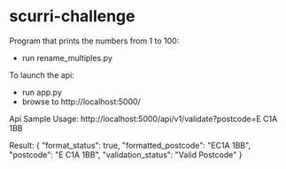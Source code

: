 # scurri-challenge
Program that prints the numbers from 1 to 100:
- run rename_multiples.py

To launch the api: 
- run app.py
- browse to http://localhost:5000/

Api Sample Usage:
http://localhost:5000/api/v1/validate?postcode=E C1A 1BB

Result:
{
  "format_status": true, 
  "formatted_postcode": "EC1A 1BB", 
  "postcode": "E C1A 1BB", 
  "validation_status": "Valid Postcode"
}
